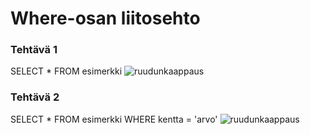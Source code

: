 # Where-osan liitosehto

### Tehtävä 1
SELECT * FROM esimerkki 
![ruudunkaappaus](kuvatiedoston-nimi.png)

### Tehtävä 2
SELECT * FROM esimerkki WHERE kentta = 'arvo' 
![ruudunkaappaus](kuvatiedoston-nimi.png)